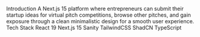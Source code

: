  Introduction
A Next.js 15 platform where entrepreneurs can submit their startup ideas for virtual pitch competitions, browse other pitches, and gain exposure through a clean minimalistic design for a smooth user experience.
Tech Stack
React 19
Next.js 15
Sanity
TailwindCSS
ShadCN
TypeScript
